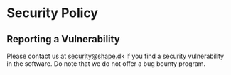# Security Policy

## Reporting a Vulnerability

Please contact us at security@shape.dk if you find a security vulnerability in the software. Do note that we do not offer a bug bounty program.
